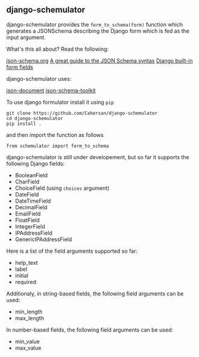 ## django-schemulator

django-schemulator provides the `form_to_schema(form)` function which generates a 
JSONSchema describing the Django form which is fed as the input argument.

What's this all about? Read the following:

[json-schema.org](http://json-schema.org/)
[A great guide to the JSON Schema syntax](http://spacetelescope.github.io/understanding-json-schema/index.html)
[Django built-in form fields](https://docs.djangoproject.com/en/1.7/ref/forms/fields/)

django-schemulator uses:

[json-document](https://github.com/Cahersan/json-document)
[json-schema-toolkit](https://github.com/Cahersan/json-schema-toolkit)

To use django formulator install it using `pip`
    
    git clone https://github.com/Cahersan/django-schemulator
    cd django-schemulator
    pip install .

and then import the function as follows

    from schemulator import form_to_schema 

django-schemulator is still under developement, but so far it supports the
following Django fields:

* BooleanField	
* CharField	
* ChoiceField	(using `choices` argument)
* DateField	
* DateTimeField	
* DecimalField	
* EmailField	
* FloatField	
* IntegerField	
* IPAddressField	
* GenericIPAddressField	

Here is a list of the field arguments supported so far:

* help_text
* label
* initial
* required

Additionaly, in string-based fields, the following field arguments can be used:

* min_length
* max_length

In number-based fields, the following field arguments can be used:

* min_value
* max_value

